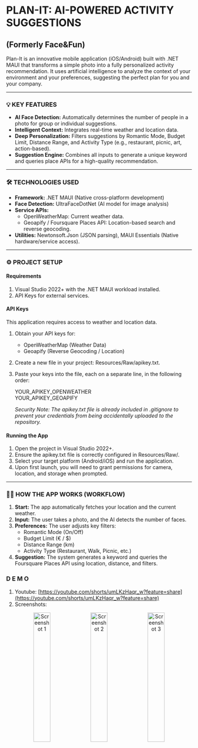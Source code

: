 # PLAN-IT: AI-POWERED ACTIVITY SUGGESTIONS
## (Formerly Face&Fun)

Plan-It is an innovative mobile application (iOS/Android) built with .NET MAUI that transforms a simple photo into a fully personalized activity recommendation. It uses artificial intelligence to analyze the context of your environment and your preferences, suggesting the perfect plan for you and your company.

---

### 💡 KEY FEATURES

* **AI Face Detection:** Automatically determines the number of people in a photo for group or individual suggestions.
* **Intelligent Context:** Integrates real-time weather and location data.
* **Deep Personalization:** Filters suggestions by Romantic Mode, Budget Limit, Distance Range, and Activity Type (e.g., restaurant, picnic, art, action-based).
* **Suggestion Engine:** Combines all inputs to generate a unique keyword and queries place APIs for a high-quality recommendation.

---

### 🛠️ TECHNOLOGIES USED

* **Framework:** .NET MAUI (Native cross-platform development)
* **Face Detection:** UltraFaceDotNet (AI model for image analysis)
* **Service APIs:**
    * OpenWeatherMap: Current weather data.
    * Geoapify / Foursquare Places API: Location-based search and reverse geocoding.
* **Utilities:** Newtonsoft.Json (JSON parsing), MAUI Essentials (Native hardware/service access).

---

### ⚙️ PROJECT SETUP

#### Requirements
1.  Visual Studio 2022+ with the .NET MAUI workload installed.
2.  API Keys for external services.

#### API Keys
This application requires access to weather and location data.

1.  Obtain your API keys for:
    * OpenWeatherMap (Weather Data)
    * Geoapify (Reverse Geocoding / Location)
2.  Create a new file in your project: Resources/Raw/apikey.txt.
3.  Paste your keys into the file, each on a separate line, in the following order:

    YOUR_APIKEY_OPENWEATHER<br>
    YOUR_APIKEY_GEOAPIFY

    *Security Note: The apikey.txt file is already included in .gitignore to prevent your credentials from being accidentally uploaded to the repository.*

#### Running the App
1.  Open the project in Visual Studio 2022+.
2.  Ensure the apikey.txt file is correctly configured in Resources/Raw/.
3.  Select your target platform (Android/iOS) and run the application.
4.  Upon first launch, you will need to grant permissions for camera, location, and storage when prompted.

---

### 🧑‍💻 HOW THE APP WORKS (WORKFLOW)

1.  **Start:** The app automatically fetches your location and the current weather.
2.  **Input:** The user takes a photo, and the AI detects the number of faces.
3.  **Preferences:** The user adjusts key filters:
    * Romantic Mode (On/Off)
    * Budget Limit (€ / $)
    * Distance Range (km)
    * Activity Type (Restaurant, Walk, Picnic, etc.)
4.  **Suggestion:** The system generates a keyword and queries the Foursquare Places API using location, distance, and filters.

### D E M O

1. Youtube: [https://youtube.com/shorts/umLKzHaqr_w?feature=share](https://youtube.com/shorts/umLKzHaqr_w?feature=share)
2. Screenshots:

<p align="center">
  <img src="https://github.com/user-attachments/assets/d90261c3-43a0-4bab-a1c8-457b126b78a5" width="30%" alt="Screenshot 1"/>
  <img src="https://github.com/user-attachments/assets/dc229557-731c-4d92-b7fd-6a63073cf015" width="30%" alt="Screenshot 2"/>
  <img src="https://github.com/user-attachments/assets/d89bc8e1-eafa-48f5-a94b-cf528752c84a" width="30%" alt="Screenshot 3"/>
</p>


